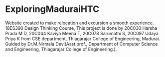 # ExploringMaduraiHTC
Website created to make relocation and excursion a smooth experience.
18ES390 Design Thinking Course,
This project is done by 20C030 Harsha Prada M D, 20C044 Kaviya Meena T, 20C078 Sarumathi S, 20C097 Udaya Priya K from CSE department,  Thiagarajar College of Engineering, Madurai.
Guided by Dr.M.Nirmala Devi(Asst.prof., Department of Computer Science and Engineering, Thiagarajar College of Engineering.).
